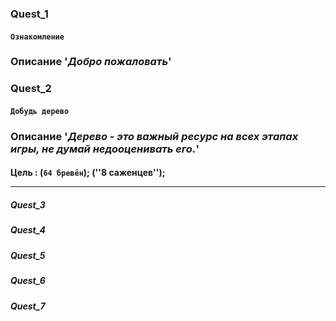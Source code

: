 ### Quest_1
#### `Ознакомление`
### Описание '*Добро пожаловать*'

### Quest_2
#### `Добудь дерево`
### Описание '*Дерево - это важный ресурс на всех этапах игры, не думай недооценивать его.*'
#### Цель : (``64 бревён``); (''8 саженцев''); <hr>
##### Quest_3
##### Quest_4
##### Quest_5
##### Quest_6
##### Quest_7

